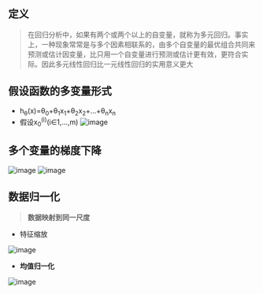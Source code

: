 ## 定义
> 在回归分析中，如果有两个或两个以上的自变量，就称为多元回归。事实上，一种现象常常是与多个因素相联系的，由多个自变量的最优组合共同来预测或估计因变量，比只用一个自变量进行预测或估计更有效，更符合实际。因此多元线性回归比一元线性回归的实用意义更大
## 假设函数的多变量形式
* h<sub>θ</sub>(x)=θ<sub>0</sub>+θ<sub>1</sub>x<sub>1</sub>+θ<sub>2</sub>x<sub>2</sub>+...+θ<sub>n</sub>x<sub>n</sub>
* 假设x<sub>0</sub><sup>(i)</sup>(i∈1,…,m)
![image](https://user-images.githubusercontent.com/13389058/144733238-995d7ab2-3c56-470f-a807-69eeb78cf4f8.png)
## 多个变量的梯度下降
![image](https://user-images.githubusercontent.com/13389058/144766722-02930954-c7e7-4830-a88b-67a8b3f0779e.png)
![image](https://user-images.githubusercontent.com/13389058/144766728-fa0800fc-be7b-4b64-ae70-c7b9d0e0e4d2.png)

## 数据归一化
> **数据映射到同一尺度**
* 特征缩放

![image](https://user-images.githubusercontent.com/13389058/144867039-5166a7f1-2fc4-4fad-a08b-e7f39518485b.png)
* **均值归一化**

![image](https://user-images.githubusercontent.com/13389058/144866936-798d43dd-d99c-4ae1-a82f-bcefe850171f.png)


